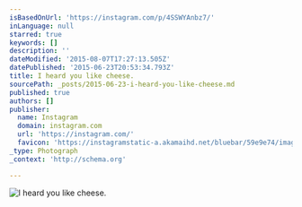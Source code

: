 ```yaml
---
isBasedOnUrl: 'https://instagram.com/p/4SSWYAnbz7/'
inLanguage: null
starred: true
keywords: []
description: ''
dateModified: '2015-08-07T17:27:13.505Z'
datePublished: '2015-06-23T20:53:34.793Z'
title: I heard you like cheese.
sourcePath: _posts/2015-06-23-i-heard-you-like-cheese.md
published: true
authors: []
publisher:
  name: Instagram
  domain: instagram.com
  url: 'https://instagram.com/'
  favicon: 'https://instagramstatic-a.akamaihd.net/bluebar/59e9e74/images/ico/favicon.ico'
_type: Photograph
_context: 'http://schema.org'

---
```

![I heard you like cheese&period;](https://igcdn-photos-d-a.akamaihd.net/hphotos-ak-xaf1/t51.2885-15/11357830_492011870959379_1385507156_n.jpg)
